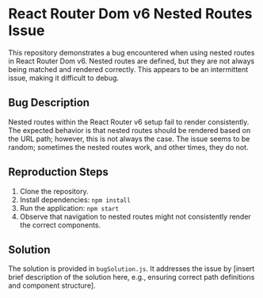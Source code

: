 # React Router Dom v6 Nested Routes Issue

This repository demonstrates a bug encountered when using nested routes in React Router Dom v6.  Nested routes are defined, but they are not always being matched and rendered correctly. This appears to be an intermittent issue, making it difficult to debug.

## Bug Description

Nested routes within the React Router v6 setup fail to render consistently. The expected behavior is that nested routes should be rendered based on the URL path; however, this is not always the case. The issue seems to be random; sometimes the nested routes work, and other times, they do not.

## Reproduction Steps

1. Clone the repository.
2. Install dependencies: `npm install`
3. Run the application: `npm start`
4. Observe that navigation to nested routes might not consistently render the correct components.

## Solution

The solution is provided in `bugSolution.js`.  It addresses the issue by [insert brief description of the solution here, e.g., ensuring correct path definitions and component structure].